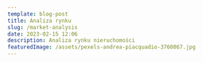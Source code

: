 ```yaml
---
template: blog-post
title: Analiza rynku
slug: /market-analysis
date: 2023-02-15 12:06
description: Analiza rynku nieruchomości
featuredImage: /assets/pexels-andrea-piacquadio-3760067.jpg
---
```




